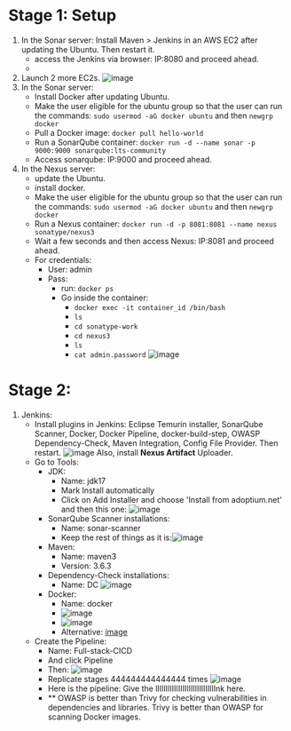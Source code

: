 # Stage 1: Setup

1) In the Sonar server:
   Install Maven > Jenkins in an AWS EC2 after updating the Ubuntu. Then restart it.
   - access the Jenkins via browser: IP:8080 and proceed ahead.
   - 
2) Launch 2 more EC2s.
   ![image](https://github.com/iemad/Learning-DevOps-2023/assets/17620076/ec24835f-0fca-47fa-af83-18813afd7116)
3) In the Sonar server:
   - Install Docker after updating Ubuntu.
   - Make the user eligible for the ubuntu group so that the user can run the commands: `sudo usermod -aG docker ubuntu` and then `newgrp docker`
   - Pull a Docker image: `docker pull hello-world`
   - Run a SonarQube container: `docker run -d --name sonar -p 9000:9000 sonarqube:lts-community`
   - Access sonarqube: IP:9000 and proceed ahead.
4) In the Nexus server:
   - update the Ubuntu.
   - install docker.
   - Make the user eligible for the ubuntu group so that the user can run the commands: `sudo usermod -aG docker ubuntu` and then `newgrp docker`
   - Run a Nexus container: `docker run -d -p 8081:8081 --name nexus sonatype/nexus3`
   - Wait a few seconds and then access Nexus: IP:8081 and proceed ahead.
   - For credentials:
       - User: admin
       - Pass:
         - run: `docker ps`
         - Go inside the container:
           - `docker exec -it container_id /bin/bash`
           - `ls`
           - `cd sonatype-work`
           - `cd nexus3`
           - `ls`
           - `cat admin.password`
           ![image](https://github.com/iemad/Learning-DevOps-2023/assets/17620076/1ee0340c-cce4-44e8-b6c0-38e9ab9823ae)


# Stage 2:
1) Jenkins:
   - Install plugins in Jenkins: Eclipse Temurin installer, SonarQube Scanner, Docker, Docker Pipeline, docker-build-step, OWASP Dependency-Check, Maven Integration, Config File Provider. Then restart.
     ![image](https://github.com/iemad/Learning-DevOps-2023/assets/17620076/8b1a2bde-bd9f-4044-8f6c-1023ad7d4691)
     Also, install **Nexus Artifact** Uploader.
   - Go to Tools:
     - JDK:
       - Name: jdk17
       - Mark Install automatically
       - Click on Add Installer and choose 'Install from adoptium.net' and then this one:
         ![image](https://github.com/iemad/Learning-DevOps-2023/assets/17620076/f796b983-e863-46fc-aed9-7e57a216ae26)
     - SonarQube Scanner installations:
       - Name: sonar-scanner
       - Keep the rest of things as it is:![image](https://github.com/iemad/Learning-DevOps-2023/assets/17620076/cafda604-449b-42be-b72d-8d3455c72d6d)
     - Maven:
       - Name: maven3
       - Version: 3.6.3
     - Dependency-Check installations:
       - Name: DC
         ![image](https://github.com/iemad/Learning-DevOps-2023/assets/17620076/fe6d9d89-f8d3-405b-b80b-64d68604916d)
     - Docker:
       - Name: docker
       - ![image](https://github.com/iemad/Learning-DevOps-2023/assets/17620076/e0321fc8-2645-4ee3-9730-ec872731a68a)
       - ![image](https://github.com/iemad/Learning-DevOps-2023/assets/17620076/6589aa14-a9d0-403f-9ccb-740f1512f49b)
       - Alternative: [image](https://github.com/iemad/Learning-DevOps-2023/assets/17620076/d7c6b23c-ec74-4615-b12e-d629b636869d) 
   - Create the Pipeline:
     - Name: Full-stack-CICD
     - And click Pipeline
     - Then: ![image](https://github.com/iemad/Learning-DevOps-2023/assets/17620076/d6cd2c50-2c40-4463-82af-8faf35ff768e)
     - Replicate stages 444444444444444 times
       ![image](https://github.com/iemad/Learning-DevOps-2023/assets/17620076/2c37842c-82de-4dc9-b370-c20cb088a714)
     - Here is the pipeline: Give the lIIIIIIIIIIIIIIIIIIIIIIIIIIIInk here.
     - ** OWASP is better than Trivy for checking vulnerabilities in dependencies and libraries. Trivy is better than OWASP for scanning Docker images.
        





























     

